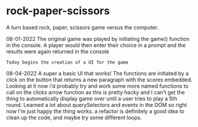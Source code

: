 # rock-paper-scissors
A turn based rock, paper, scissors game versus the computer.

08-01-2022
    The original game was played by initiating the game() function in the console. A player would then enter their choice in a prompt and the results were again returned in the console

    Today begins the creation of a UI for the game
08-04-2022
    A super a basic UI that works!
    The functions are initiated by a click on the button that returns a new paragraph with the scores embedded. 
    Looking at it now i'd probably try and work some more named functions to call on the clicks arrow function
    as this is pretty hacky and I can't get the thing to automatically display game over until a user tries to
    play a 5th round. Learned a lot about querySelectors and events in the DOM so right now I'm just happy the
    thing works. a refactor is definitely a good idea to clean up the code, and maybe try some different loops.
